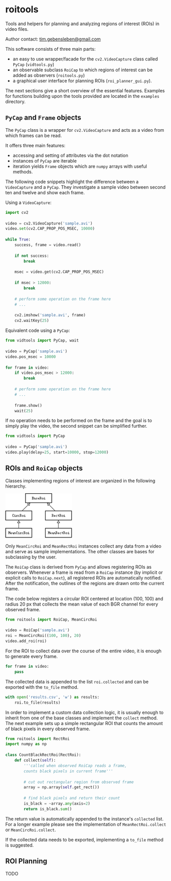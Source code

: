 # roitools

Tools and helpers for planning and analyzing regions of interest (ROIs) in video files.

Author contact: tim.gebensleben@gmail.com

This software consists of three main parts:

- an easy to use wrapper/facade for the `cv2.VideoCapture` class called `PyCap` (`vidtools.py`)
- an observable subclass `RoiCap` to which regions of interest can be added as observers (`roitools.py`)
- a graphical user interface for planning ROIs (`roi_planner_gui.py`).

The next sections give a short overview of the essential features. Examples for functions building upon the tools provided are located in the `examples` directory.

## `PyCap` and `Frame` objects

The `PyCap` class is a wrapper for `cv2.VideoCapture` and acts as a video from which frames can be read.

It offers three main features:

- accessing and setting of attributes via the dot notation
- instances of `PyCap` are iterable
- iteration yields `Frame` objects which are `numpy` arrays with useful methods.

The following code snippets highlight the difference between a `VideoCapture` and a `PyCap`. They investigate a sample video between second ten and twelve and show each frame.

Using a `VideoCapture`:

```python
import cv2

video = cv2.VideoCapture('sample.avi')
video.set(cv2.CAP_PROP_POS_MSEC, 10000)

while True:
    success, frame = video.read()

    if not success:
        break

    msec = video.get(cv2.CAP_PROP_POS_MSEC)

    if msec > 12000:
        break

    # perform some operation on the frame here
    # ...

    cv2.imshow('sample.avi', frame)
    cv2.waitKey(25)
```

Equivalent code using a `PyCap`:

```python
from vidtools import PyCap, wait

video = PyCap('sample.avi')
video.pos_msec = 10000

for frame in video:
    if video.pos_msec > 12000:
        break

    # perform some operation on the frame here
    # ...

    frame.show()
    wait(25)
```

If no operation needs to be performed on the frame and the goal is to simply play the video, the second snippet can be simplified further.

```python
from vidtools import PyCap

video = PyCap('sample.avi')
video.play(delay=25, start=10000, stop=12000)
```

## ROIs and `RoiCap` objects

Classes implementing regions of interest are organized in the following hierarchy.

![ROI hierarchy](docs/roi_hierarchy.png)

Only `MeanCircRoi` and `MeanRectRoi` instances collect any data from a video and serve as sample implementations. The other classes are bases for subclassing by the user.

The `RoiCap` class is derived from `PyCap` and allows registering ROIs as observers. Whenever a frame is read from a `RoiCap` instance (by implicit or explicit calls to `RoiCap.next`), all registered ROIs are automatically notified. After the notification, the outlines of the regions are drawn onto the current frame.

The code below registers a circular ROI centered at location (100, 100) and radius 20 px that collects the mean value of each BGR channel for every observed frame.

```python
from roitools import RoiCap, MeanCircRoi

video = RoiCap('sample.avi')
roi = MeanCircRoi((100, 100), 20)
video.add_roi(roi)
```

For the ROI to collect data over the course of the entire video, it is enough to generate every frame.

```python
for frame in video:
    pass
```

The collected data is appended to the list `roi.collected` and can be exported with the `to_file` method.

```python
with open('results.csv', 'w') as results:
    roi.to_file(results)
```

In order to implement a custom data collection logic, it is usually enough to inherit from one of the base classes and implement the `collect` method. The next example sets up a simple rectangular ROI that counts the amount of black pixels in every observed frame.

```python
from roitools import RectRoi
import numpy as np

class CountBlackRectRoi(RectRoi):
    def collect(self):
        '''called when observed RoiCap reads a frame,
        counts black pixels in current frame'''

        # cut out rectangular region from observed frame
        array = np.array(self.get_rect())

        # find black pixels and return their count
        is_black = ~array.any(axis=2)
        return is_black.sum()
```

The return value is automatically appended to the instance's `collected` list. For a longer example please see the implementation of `MeanRectRoi.collect` or `MeanCircRoi.collect`.

If the collected data needs to be exported, implementing a `to_file` method is suggested.

## ROI Planning

TODO
